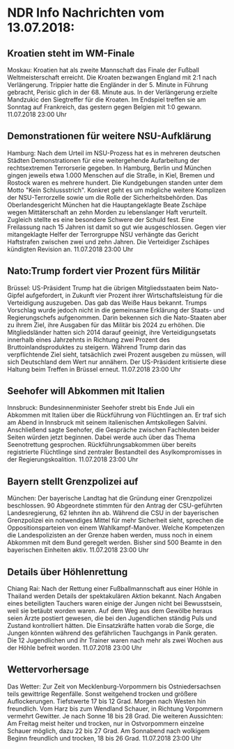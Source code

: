# NDR Info Nachrichten vom 13.07.2018:


## Kroatien steht im WM-Finale
Moskau:	Kroatien hat als zweite Mannschaft das Finale der Fußball Weltmeisterschaft erreicht. Die Kroaten bezwangen England mit 2:1 nach Verlängerung. Trippier hatte die Engländer in der 5. Minute in Führung gebracht, Perisic glich in der 68. Minute aus. In der Verlängerung erzielte Mandzukic den Siegtreffer für die Kroaten. Im Endspiel treffen sie am Sonntag auf Frankreich, das gestern gegen Belgien mit 1:0 gewann. 11.07.2018 23:00 Uhr 

## Demonstrationen für weitere NSU-Aufklärung
Hamburg: Nach dem Urteil im NSU-Prozess hat es in mehreren deutschen Städten Demonstrationen für eine weitergehende Aufarbeitung der rechtsextremen Terrorserie gegeben. In Hamburg, Berlin und München gingen jeweils etwa 1.000 Menschen auf die Straße, in Kiel, Bremen und Rostock waren es mehrere hundert. Die Kundgebungen standen unter dem Motto "Kein Schlussstrich". Konkret geht es um mögliche weitere Komplizen der NSU-Terrorzelle sowie um die Rolle der Sicherheitsbehörden. Das Oberlandesgericht München hat die Hauptangeklagte Beate Zschäpe wegen Mittäterschaft an zehn Morden zu lebenslanger Haft verurteilt. Zugleich stellte es eine besondere Schwere der Schuld fest. Eine Freilassung nach 15 Jahren ist damit so gut wie ausgeschlossen. Gegen vier mitangeklagte Helfer der Terrorgruppe NSU verhängte das Gericht Haftstrafen zwischen zwei und zehn Jahren. Die Verteidiger Zschäpes kündigten Revision an. 11.07.2018 23:00 Uhr 

## Nato:Trump fordert vier Prozent fürs Militär
Brüssel:	US-Präsident Trump hat die übrigen Mitgliedsstaaten beim Nato-Gipfel aufgefordert, in Zukunft vier Prozent ihrer Wirtschaftsleistung für die Verteidigung auszugeben. Das gab das Weiße Haus bekannt. Trumps Vorschlag wurde jedoch nicht in die gemeinsame Erklärung der Staats- und Regierungschefs aufgenommen. Darin bekennen sich die Nato-Staaten aber zu ihrem Ziel, ihre Ausgaben für das Militär bis 2024 zu erhöhen. Die Mitgliedsländer hatten sich 2014 darauf geeinigt, ihre Verteidigungsetats innerhalb eines Jahrzehnts in Richtung zwei Prozent des Bruttoinlandsproduktes zu steigern. Während Trump darin das verpflichtende Ziel sieht, tatsächlich zwei Prozent ausgeben zu müssen, will sich Deutschland dem Wert nur annähern. Der US-Präsident kritisierte diese Haltung beim Treffen in Brüssel erneut. 11.07.2018 23:00 Uhr 

## Seehofer will Abkommen mit Italien
Innsbruck: Bundesinnenminister Seehofer strebt bis Ende Juli ein Abkommen mit Italien über die Rückführung von Flüchtlingen an. Er traf sich am Abend in Innsbruck mit seinem italienischen Amtskollegen Salvini. Anschließend sagte Seehofer, die Gespräche zwischen Fachleuten beider Seiten würden jetzt beginnen. Dabei werde auch über das Thema Seenotrettung gesprochen. Rückführungsabkommen über bereits registrierte Flüchtlinge sind zentraler Bestandteil des Asylkompromisses in der Regierungskoalition. 11.07.2018 23:00 Uhr 

## Bayern stellt Grenzpolizei auf
München: Der bayerische Landtag hat die Gründung einer Grenzpolizei beschlossen. 90 Abgeordnete stimmten für den Antrag der CSU-geführten Landesregierung, 62 lehnten ihn ab. Während die CSU in der bayerischen Grenzpolizei ein notwendiges Mittel für mehr Sicherheit sieht, sprechen die Oppositionsparteien von einem Wahlkampf-Manöver. Welche Kompetenzen die Landespolizisten an der Grenze haben werden, muss noch in einem Abkommen mit dem Bund geregelt werden. Bisher sind 500 Beamte in den bayerischen Einheiten aktiv. 11.07.2018 23:00 Uhr 

## Details über Höhlenrettung
Chiang Rai: Nach der Rettung einer Fußballmannschaft aus einer Höhle in Thailand werden Details der spektakulären Aktion bekannt. Nach Angaben eines beteiligten Tauchers waren einige der Jungen nicht bei Bewusstsein, weil sie betäubt worden waren. Auf dem Weg aus dem Gewölbe heraus seien Ärzte postiert gewesen, die bei den Jugendlichen ständig Puls und Zustand kontrolliert hätten. Die Einsatzkräfte hatten vorab die Sorge, die Jungen könnten während des gefährlichen Tauchgangs in Panik geraten. Die 12 Jugendlichen und ihr Trainer waren nach mehr als zwei Wochen aus der Höhle befreit worden. 11.07.2018 23:00 Uhr 

## Wettervorhersage
Das Wetter:
Zur Zeit von Mecklenburg-Vorpommern bis Ostniedersachsen teils gewittrige Regenfälle. Sonst weitgehend trocken und größere Auflockerungen. Tiefstwerte 17 bis 12 Grad. Morgen nach Westen hin freundlich. Vom Harz bis zum Wendland Schauer, in Richtung Vorpommern vermehrt Gewitter. Je nach Sonne 18 bis 28 Grad. Die weiteren Aussichten: Am Freitag meist heiter und trocken, nur in Ostvorpommern einzelne Schauer möglich, dazu 22 bis 27 Grad. Am Sonnabend nach wolkigem Beginn freundlich und trocken, 18 bis 26 Grad. 11.07.2018 23:00 Uhr 
